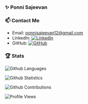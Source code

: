 ### :sparkles: Ponni Sajeevan



### 📫 Contact Me

- Email: [ponnisajeevan12@gmail.com](mailto:ponnisajeevan12@gmail.com)
- LinkedIn: [![LinkedIn](https://img.shields.io/badge/-LinkedIn-blue?style=flat&logo=LinkedIn&logoColor=white)](https://www.linkedin.com/in/ponni-sajeevan-4213447b/)
- GitHub: [![GitHub](https://img.shields.io/badge/-GitHub-333?style=flat&logo=github&logoColor=white)](https://github.com/ponnisajeevan12)

### :trophy: Stats

![Github Languages](https://github-readme-stats.vercel.app/api/top-langs/?username=ponnisajeevan12&layout=compact&count_private=true)

![Github Statistics](https://github-readme-stats.vercel.app/api?username=ponnisajeevan12&show_icons=true&theme=radical)

![Github Contributions](https://github-readme-streak-stats.herokuapp.com/?user=ponnisajeevan12&hide_border=true)

![Profile Views](https://estruyf-github.azurewebsites.net/api/VisitorHit?user=ponnisajeevan12&repo=ponnisajeevan12&countColorcountColor)
